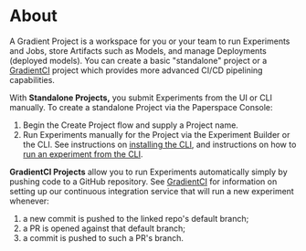 # About

A Gradient Project is a workspace for you or your team to run Experiments and Jobs, store Artifacts such as Models, and manage Deployments \(deployed models\). You can create a basic "standalone" project or a [GradientCI](gradientci.md) project which provides more advanced CI/CD pipelining capabilities.

With **Standalone Projects,** you submit Experiments from the UI or CLI manually. To create a standalone Project via the Paperspace Console:

1. Begin the Create Project flow and supply a Project name.
2. Run Experiments manually for the Project via the Experiment Builder or the CLI. See instructions on [installing the CLI](../get-started/install-the-cli.md), and instructions on how to [run an experiment from the CLI](../experiments/run-experiments-cli.md).

**GradientCI Projects** allow you to run Experiments automatically simply by pushing code to a GitHub repository. See [GradientCI](gradientci.md) for information on setting up our continuous integration service that will run a new experiment whenever:

1. a new commit is pushed to the linked repo's default branch;
2. a PR is opened against that default branch;
3. a commit is pushed to such a PR's branch.

